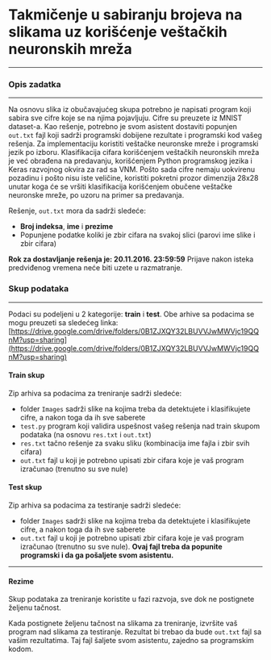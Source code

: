 # Takmičenje u sabiranju brojeva na slikama uz korišćenje veštačkih neuronskih mreža


----------


### Opis zadatka


----------


Na osnovu slika iz obučavajućeg skupa potrebno je napisati program koji sabira sve cifre koje se na njima pojavljuju. Cifre su preuzete iz MNIST dataset-a.
Kao rešenje, potrebno je svom asistent dostaviti popunjen `out.txt` fajl koji sadrži programski dobijene rezultate i programski kod vašeg rešenja.
Za implementaciju koristiti veštačke neuronske mreže i programski jezik po izboru. Klasifikacija cifara korišćenjem veštačkih neuronskih mreža je već obrađena na predavanju, korišćenjem Python programskog jezika i Keras razvojnog okvira za rad sa VNM. Pošto sada cifre nemaju uokvirenu pozadinu i pošto nisu iste veličine, koristiti pokretni prozor dimenzija 28x28 unutar koga će se vršiti klasifikacija korišćenjem obučene veštačke neuronske mreže, po uzoru na primer sa predavanja.

Rešenje, `out.txt` mora da sadrži sledeće:
  * **Broj indeksa**, **ime** i **prezime**
  * Popunjene podatke koliki je zbir cifara na svakoj slici (parovi ime slike i zbir cifara)


**Rok za dostavljanje rešenja je: 20.11.2016. 23:59:59**
Prijave nakon isteka predviđenog vremena neće biti uzete u razmatranje.

### Skup podataka


----------


Podaci su podeljeni u 2 kategorije: **train** i **test**. Obe arhive sa podacima se mogu preuzeti sa sledećeg linka: [https://drive.google.com/drive/folders/0B1ZJXQY32LBUVVJwMWVjc19QQnM?usp=sharing](https://drive.google.com/drive/folders/0B1ZJXQY32LBUVVJwMWVjc19QQnM?usp=sharing)

#### Train skup


Zip arhiva sa podacima za treniranje sadrži sledeće:
* folder `Images` sadrži slike na kojima treba da detektujete i klasifikujete cifre, a nakon toga da ih sve saberete
* `test.py` program koji validira uspešnost vašeg rešenja nad train skupom podataka (na osnovu `res.txt` i `out.txt`)
* `res.txt` tačno rešenje za svaku sliku (kombinacija ime fajla i zbir svih cifara)
* `out.txt` fajl u koji je potrebno upisati zbir cifara koje je vaš program izračunao (trenutno su sve nule)


#### Test skup


Zip arhiva sa podacima za testiranje sadrži sledeće:
* folder `Images` sadrži slike na kojima treba da detektujete i klasifikujete cifre, a nakon toga da ih sve saberete
* `out.txt` fajl u koji je potrebno upisati zbir cifara koje je vaš program izračunao (trenutno su sve nule). **Ovaj fajl treba da popunite programski i da ga pošaljete svom asistentu.**



----------
#### Rezime
Skup podataka za treniranje koristite u fazi razvoja, sve dok ne postignete željenu tačnost.

Kada postignete željenu tačnost na slikama za treniranje, izvršite vaš program nad slikama za testiranje. Rezultat bi trebao da bude `out.txt` fajl sa vašim rezultatima. Taj fajl šaljete svom asistentu, zajedno sa programskim kodom.